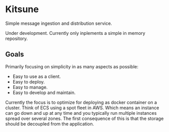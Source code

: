 # Kitsune
Simple message ingestion and distribution service.

Under development. Currently only inplements a simple in memory repository.

## Goals
Primarily focusing on simplicity in as many aspects as possible:
- Easy to use as a client.
- Easy to deploy.
- Easy to manage.
- Easy to develop and maintain.

Currently the focus is to optimize for deploying as docker container on a cluster. Think of ECS using a spot fleet in AWS. Which
means an instance can go down and up at any time and you typically run multiple instances spread over several zones. The first
consequence of this is that the storage should be decoupled from the application.

